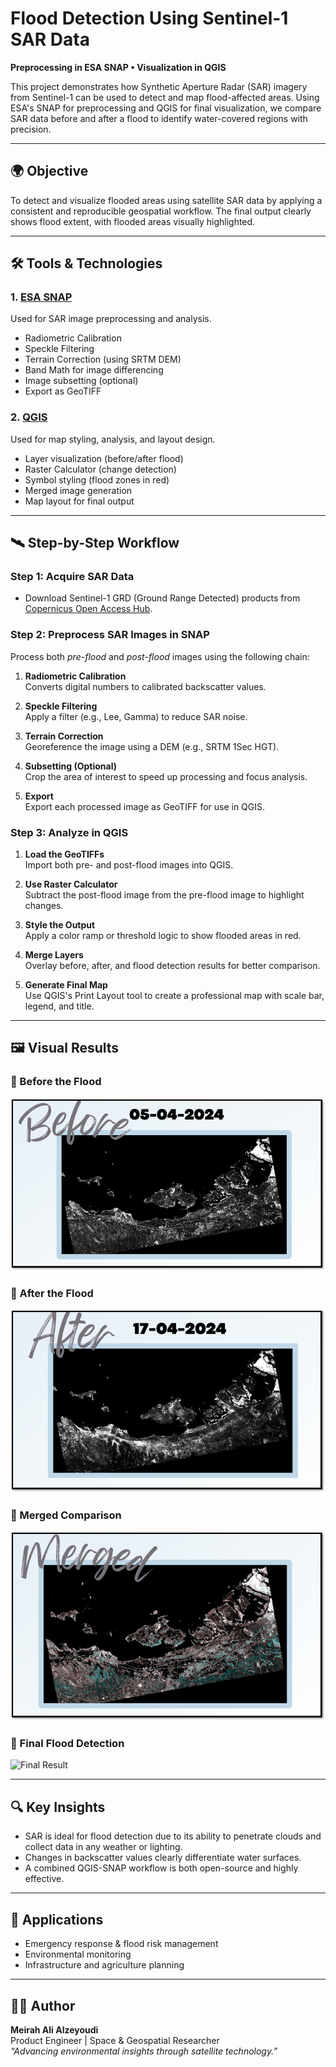 # Flood Detection Using Sentinel-1 SAR Data  
**Preprocessing in ESA SNAP • Visualization in QGIS**

This project demonstrates how Synthetic Aperture Radar (SAR) imagery from Sentinel-1 can be used to detect and map flood-affected areas. Using ESA's SNAP for preprocessing and QGIS for final visualization, we compare SAR data before and after a flood to identify water-covered regions with precision.

---

## 🌍 Objective

To detect and visualize flooded areas using satellite SAR data by applying a consistent and reproducible geospatial workflow. The final output clearly shows flood extent, with flooded areas visually highlighted.

---

## 🛠️ Tools & Technologies

### 1. **[ESA SNAP](http://step.esa.int/main/toolboxes/snap/)**  
Used for SAR image preprocessing and analysis.

- Radiometric Calibration
- Speckle Filtering
- Terrain Correction (using SRTM DEM)
- Band Math for image differencing
- Image subsetting (optional)
- Export as GeoTIFF

### 2. **[QGIS](https://qgis.org/)**  
Used for map styling, analysis, and layout design.

- Layer visualization (before/after flood)
- Raster Calculator (change detection)
- Symbol styling (flood zones in red)
- Merged image generation
- Map layout for final output

---

## 🛰️ Step-by-Step Workflow

### Step 1: Acquire SAR Data
- Download Sentinel-1 GRD (Ground Range Detected) products from [Copernicus Open Access Hub](https://scihub.copernicus.eu/).

### Step 2: Preprocess SAR Images in SNAP
Process both *pre-flood* and *post-flood* images using the following chain:

1. **Radiometric Calibration**  
   Converts digital numbers to calibrated backscatter values.

2. **Speckle Filtering**  
   Apply a filter (e.g., Lee, Gamma) to reduce SAR noise.

3. **Terrain Correction**  
   Georeference the image using a DEM (e.g., SRTM 1Sec HGT).

4. **Subsetting (Optional)**  
   Crop the area of interest to speed up processing and focus analysis.

5. **Export**  
   Export each processed image as GeoTIFF for use in QGIS.

### Step 3: Analyze in QGIS

1. **Load the GeoTIFFs**  
   Import both pre- and post-flood images into QGIS.

2. **Use Raster Calculator**  
   Subtract the post-flood image from the pre-flood image to highlight changes.

3. **Style the Output**  
   Apply a color ramp or threshold logic to show flooded areas in red.

4. **Merge Layers**  
   Overlay before, after, and flood detection results for better comparison.

5. **Generate Final Map**  
   Use QGIS's Print Layout tool to create a professional map with scale bar, legend, and title.

---

## 🖼️ Visual Results

### 📌 Before the Flood  
![Before Flood](images/before.png)

### 📌 After the Flood  
![After Flood](images/after.png)

### 📌 Merged Comparison  
![Merged Image](images/merged.png)

### 📌 Final Flood Detection  
![Final Result](images/final_result.png)

---

## 🔍 Key Insights

- SAR is ideal for flood detection due to its ability to penetrate clouds and collect data in any weather or lighting.
- Changes in backscatter values clearly differentiate water surfaces.
- A combined QGIS-SNAP workflow is both open-source and highly effective.

---

## 📌 Applications

- Emergency response & flood risk management
- Environmental monitoring
- Infrastructure and agriculture planning

---

## 🧑‍💻 Author

**Meirah Ali Alzeyoudi**  
Product Engineer | Space & Geospatial Researcher  
_“Advancing environmental insights through satellite technology.”_

